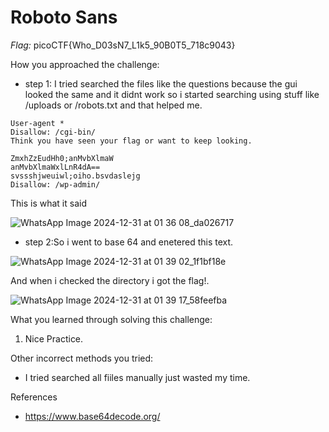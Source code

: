 # Roboto Sans

*Flag:* picoCTF{Who_D03sN7_L1k5_90B0T5_718c9043}

How you approached the challenge:

- step 1: I tried searched the files like the questions because the gui looked the same and it didnt work so i started searching using stuff like /uploads or /robots.txt and that helped me.

```
User-agent *
Disallow: /cgi-bin/
Think you have seen your flag or want to keep looking.

ZmxhZzEudHh0;anMvbXlmaW
anMvbXlmaWxlLnR4dA==
svssshjweuiwl;oiho.bsvdaslejg
Disallow: /wp-admin/
```
This is what it said

![WhatsApp Image 2024-12-31 at 01 36 08_da026717](https://github.com/user-attachments/assets/51b146b6-56b6-417a-8773-6c79479bc887)

- step 2:So i went to base 64 and enetered this text.

![WhatsApp Image 2024-12-31 at 01 39 02_1f1bf18e](https://github.com/user-attachments/assets/163e909d-d7bf-41c2-96a5-71b5fa147f7e)

And when i checked the directory i got the flag!.

![WhatsApp Image 2024-12-31 at 01 39 17_58feefba](https://github.com/user-attachments/assets/daf4e63b-3ee5-4948-898e-618e86985a42)

What you learned through solving this challenge:

1. Nice Practice.

Other incorrect methods you tried:

- I tried searched all fiiles manually just wasted my time.

References

- https://www.base64decode.org/
